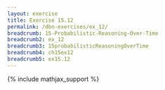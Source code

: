```yaml
---
layout: exercise
title: Exercise 15.12
permalink: /dbn-exercises/ex_12/
breadcrumb: 15-Probabilistic-Reasoning-Over-Time
breadcrumb2: ex_12
breadcrumb3: 15probabilisticReasoningOverTime
breadcrumb4: ch15ex12
breadcrumb5: ex15.12
---
```


{% include mathjax_support %}


